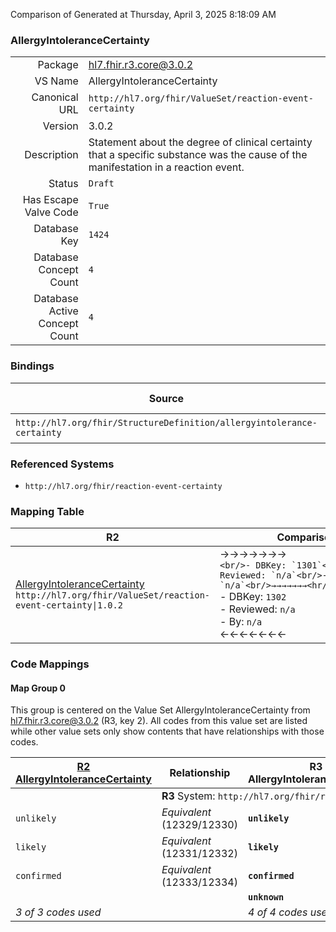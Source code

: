 Comparison of 
Generated at Thursday, April 3, 2025 8:18:09 AM

### AllergyIntoleranceCertainty

|      |     |
| ---: | --- |
| Package | hl7.fhir.r3.core@3.0.2 |
| VS Name | AllergyIntoleranceCertainty |
| Canonical URL | `http://hl7.org/fhir/ValueSet/reaction-event-certainty` |
| Version | 3.0.2 |
| Description | Statement about the degree of clinical certainty that a specific substance was the cause of the manifestation in a reaction event. |
| Status | `Draft` |
| Has Escape Valve Code | `True` |
| Database Key | `1424` |
| Database Concept Count | `4` |
| Database Active Concept Count | `4` |
### Bindings

| Source | Element | Binding | Strength | Element Short |
| ------ | ------- | ------- | -------- | ------------- |
| `http://hl7.org/fhir/StructureDefinition/allergyintolerance-certainty` | `Extension.valueCode` | `http://hl7.org/fhir/ValueSet/reaction-event-certainty` | `Required` | Value of extension |

### Referenced Systems

* `http://hl7.org/fhir/reaction-event-certainty`
### Mapping Table

| R2 | Comparison | R3 | Comparison | R4 | Comparison | R4B | Comparison | R5
| --- | --- | --- | --- | --- | --- | --- | --- | ---
| [AllergyIntoleranceCertainty](/docs/R2/ValueSets/AllergyIntoleranceCertainty.md)<br/> `http://hl7.org/fhir/ValueSet/reaction-event-certainty\|1.0.2` | →→→→→→→<br/>``<br/>- DBKey: `1301`<br/>- Reviewed: `n/a`<br/>- By: `n/a`<br/>→→→→→→→<hr/>←←←←←←←<br/>``<br/>- DBKey: `1302`<br/>- Reviewed: `n/a`<br/>- By: `n/a`<br/>←←←←←←←| [AllergyIntoleranceCertainty](/docs/R3/ValueSets/AllergyIntoleranceCertainty.md)<br/> `http://hl7.org/fhir/ValueSet/reaction-event-certainty\|3.0.2` | <br/>*no map*<br/><hr/><br/>*no map*<br/>| | | | | | 
### Code Mappings


#### Map Group 0

This group is centered on the Value Set AllergyIntoleranceCertainty from hl7.fhir.r3.core@3.0.2 (R3, key 2).
All codes from this value set are listed while other value sets only show contents that have relationships with those codes.

| [R2 AllergyIntoleranceCertainty](/docs/R2/ValueSets/AllergyIntoleranceCertainty.md)| Relationship | R3 AllergyIntoleranceCertainty| Relationship | *No Map* | Relationship | *No Map* | Relationship | *No Map* 
| --- | --- | --- | --- | --- | --- | --- | --- | ---
| <td colspan="8">**R3** System: `http://hl7.org/fhir/reaction-event-certainty`
| `unlikely`| _Equivalent_ <br/>(12329/12330)| **`unlikely`**| | | | | | | 
| `likely`| _Equivalent_ <br/>(12331/12332)| **`likely`**| | | | | | | 
| `confirmed`| _Equivalent_ <br/>(12333/12334)| **`confirmed`**| | | | | | | 
| | | **`unknown`**| | | | | | | 
| *3 of 3 codes used* | | *4 of 4 codes used* | | | | | | 

